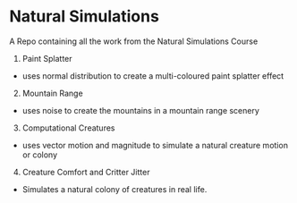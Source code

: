 # Natural Simulations
A Repo containing all the work from the Natural Simulations Course

1. Paint Splatter
  - uses normal distribution to create a multi-coloured paint splatter effect
  
2. Mountain Range
  - uses noise to create the mountains in a mountain range scenery 
  
3. Computational Creatures
  - uses vector motion and magnitude to simulate a natural creature motion or colony
  
4. Creature Comfort and Critter Jitter
  - Simulates a natural colony of creatures in real life.

